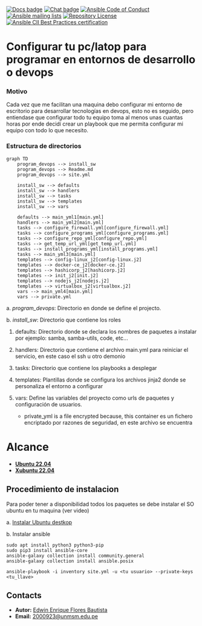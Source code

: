 [![Docs badge](https://img.shields.io/badge/docs-latest-brightgreen.svg)](https://docs.ansible.com/ansible/latest/)
[![Chat badge](https://img.shields.io/badge/chat-IRC-brightgreen.svg)](https://docs.ansible.com/ansible/latest/community/communication.html)
[![Ansible Code of Conduct](https://img.shields.io/badge/code%20of%20conduct-Ansible-silver.svg)](https://docs.ansible.com/ansible/latest/community/code_of_conduct.html)
[![Ansible mailing lists](https://img.shields.io/badge/mailing%20lists-Ansible-orange.svg)](https://docs.ansible.com/ansible/latest/community/communication.html#mailing-list-information)
[![Repository License](https://img.shields.io/badge/license-GPL%20v3.0-brightgreen.svg)](https://www.gnu.org/licenses/gpl-3.0.html)
[![Ansible CII Best Practices certification](https://bestpractices.coreinfrastructure.org/projects/2372/badge)](https://bestpractices.coreinfrastructure.org/projects/2372)

# Configurar tu pc/latop para programar en entornos de desarrollo o devops

### Motivo
Cada vez que me facilitan una maquina debo configurar mi entorno de escritorio para desarrollar tecnologías en devops, esto no es seguido, pero entiendase que configurar todo tu equipo toma al menos unas cuantas horas por ende decidí crear un playbook que me permita configurar mi equipo con todo lo que necesito.

### Estructura de directorios
```mermaid
graph TD
    program_devops --> install_sw
    program_devops --> Readme.md
    program_devops --> site.yml

    install_sw --> defaults
    install_sw --> handlers
    install_sw --> tasks
    install_sw --> templates
    install_sw --> vars

    defaults --> main_yml1[main.yml]
    handlers --> main_yml2[main.yml]
    tasks --> configure_firewall.yml[configure_firewall.yml]
    tasks --> configure_programs_yml[configure_programs.yml]
    tasks --> configure_repo_yml[configure_repo.yml]
    tasks --> get_temp_url_yml[get_temp_url.yml]
    tasks --> install_programs_yml[install_programs.yml]
    tasks --> main_yml3[main.yml]
    templates --> config-linux_j2[config-linux.j2]
    templates --> docker-ce_j2[docker-ce.j2]
    templates --> hashicorp_j2[hashicorp.j2]
    templates --> init_j2[init.j2]
    templates --> nodejs_j2[nodejs.j2]
    templates --> virtualbox_j2[virtualbox.j2]
    vars --> main_yml4[main.yml]
    vars --> private.yml
```

a. *program_devops*: Directorio en donde se define el projecto.

b. *install_sw*: Directorio que contiene los roles

1. defaults: Directorio donde se declara los nombres de paquetes a instalar por ejemplo: samba, samba-utils, code, etc...

2. handlers: Directorio que contiene el archivo main.yml para reiniciar el servicio, en este caso el ssh u otro demonio

3. tasks: Directorio que contiene los playbooks a desplegar

4. templates: Plantillas donde se configura los archivos jinja2 donde se personaliza el entorno a configurar

5. vars: Define las variables del proyecto como urls de paquetes y configuración de usuarios.
    * private_yml is a file encrypted because, this container es un fichero encriptado por razones de seguridad, en este archivo se encuentra 

# Alcance

- **[Ubuntu 22.04](https://www.ubuntu.com)** 
- **[Xubuntu 22.04](https://xubuntu.org/)**

## Procedimiento de instalacion
Para poder tener a disponibilidad todos los paquetes se debe instalar el SO ubuntu en tu maquina (ver video) 

a. [Instalar Ubuntu destkop](https://www.youtube.com/watch?v=8MRibUo9VAA)

b. Instalar ansible 

```shell
sudo apt install python3 python3-pip
sudo pip3 install ansible-core
ansible-galaxy collection install community.general
ansible-galaxy collection install ansible.posix
```

```shell
ansible-playbook -i inventory site.yml -u <tu usuario> --private-keys <tu_llave>
```

## Contacts
* **Autor:** [Edwin Enrique Flores Bautista](https://www.linkedin.com/in/edwin-enrique-flores-bautista/)
* **Email:** 2000923@unmsm.edu.pe
